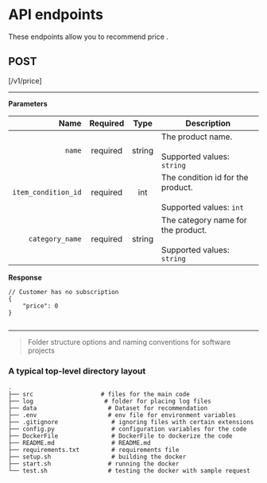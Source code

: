 # API endpoints

These endpoints allow you to recommend price .

## POST
 [/v1/price]<br/>
___

**Parameters**

|          Name | Required |  Type   | Description                                                                                                                                                           |
| -------------:|:--------:|:-------:| --------------------------------------------------------------------------------------------------------------------------------------------------------------------- |
|     `name` | required | string  | The product name. <br/><br/> Supported values: `string` |
|     `item_condition_id` | required | int  | The condition id for the product. <br/><br/>  Supported values: `int`        |
|     `category_name` | required | string  | The category name for the product. <br/><br/>  Supported values: `string`        |

**Response**

```
// Customer has no subscription
{
    "price": 0
}


```
___

> Folder structure options and naming conventions for software projects

### A typical top-level directory layout

    .
    ├── src                   # files for the main code
    ├── log                    # folder for placing log files 
    ├── data                    # Dataset for recommendation
    ├── .env                    # env file for environment variables
    ├── .gitignore               # ignoring files with certain extensions
    ├── config.py                # configuration variables for the code
    ├── DockerFile               # DockerFile to dockerize the code
    ├── README.md                # README.md
    ├── requirements.txt         # requirements file
    ├── setup.sh                 # building the docker
    ├── start.sh                # running the docker
    └── test.sh                 # testing the docker with sample request

